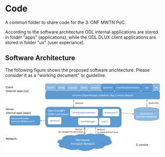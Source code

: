 # Code
A common folder to share code for the 3. ONF MWTN PoC.

According to the software architecture ODL internal applications are stored in folder "apps" (applications), while the ODL DLUX client applications are stored in folder "ux" (user experiance).

## Software Architecture
The following figure shows the proposed software arichtecture. 
Please consider it as a "working document" or guideline.

![Alt text](software_architecture.png?raw=true "Software architecture")
